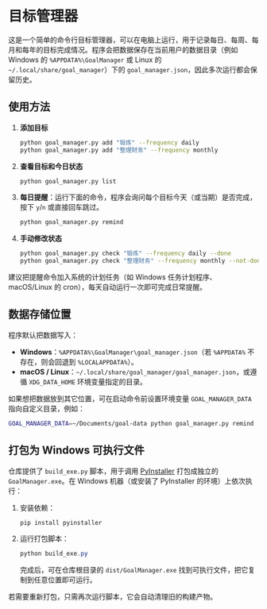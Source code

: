 # 目标管理器

这是一个简单的命令行目标管理器，可以在电脑上运行，用于记录每日、每周、每月和每年的目标完成情况。程序会把数据保存在当前用户的数据目录（例如 Windows 的 `%APPDATA%\GoalManager` 或 Linux 的 `~/.local/share/goal_manager`）下的 `goal_manager.json`，因此多次运行都会保留历史。

## 使用方法

1. **添加目标**

   ```bash
   python goal_manager.py add "锻炼" --frequency daily
   python goal_manager.py add "整理财务" --frequency monthly
   ```

2. **查看目标和今日状态**

   ```bash
   python goal_manager.py list
   ```

3. **每日提醒**：运行下面的命令，程序会询问每个目标今天（或当期）是否完成，按下 `y`/`n` 或直接回车跳过。

   ```bash
   python goal_manager.py remind
   ```

4. **手动修改状态**

   ```bash
   python goal_manager.py check "锻炼" --frequency daily --done
   python goal_manager.py check "整理财务" --frequency monthly --not-done
   ```

建议把提醒命令加入系统的计划任务（如 Windows 任务计划程序、macOS/Linux 的 cron），每天自动运行一次即可完成日常提醒。

## 数据存储位置

程序默认把数据写入：

- **Windows**：`%APPDATA%\GoalManager\goal_manager.json`（若 `%APPDATA%` 不存在，则会回退到 `%LOCALAPPDATA%`）。
- **macOS / Linux**：`~/.local/share/goal_manager/goal_manager.json`，或遵循 `XDG_DATA_HOME` 环境变量指定的目录。

如果想把数据放到其它位置，可在启动命令前设置环境变量 `GOAL_MANAGER_DATA` 指向自定义目录，例如：

```bash
GOAL_MANAGER_DATA=~/Documents/goal-data python goal_manager.py remind
```

## 打包为 Windows 可执行文件

仓库提供了 `build_exe.py` 脚本，用于调用 [PyInstaller](https://pyinstaller.org/) 打包成独立的 `GoalManager.exe`。在 Windows 机器（或安装了 PyInstaller 的环境）上依次执行：

1. 安装依赖：

   ```powershell
   pip install pyinstaller
   ```

2. 运行打包脚本：

   ```powershell
   python build_exe.py
   ```

   完成后，可在仓库根目录的 `dist/GoalManager.exe` 找到可执行文件，把它复制到任意位置即可运行。

若需要重新打包，只需再次运行脚本，它会自动清理旧的构建产物。
